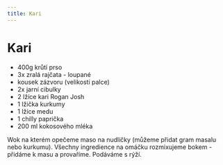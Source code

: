 ```yaml
---
title: Kari
---
```


# Kari

* 400g krůtí prso 
* 3x zralá rajčata - loupané
* kousek zázvoru (velikosti palce)
* 2x jarní cibulky
* 2 lžíce kari Rogan Josh
* 1 lžička kurkumy
* 1 lžíce medu
* 1 chilly paprička
* 200 ml kokosového mléka
  
  
Wok na kterém opečeme maso na nudličky (můžeme přidat gram masalu nebo kurkumu).
Všechny ingredience na omáčku rozmixujeme bokem - přidáme k masu a provaříme. Podáváme s rýží.